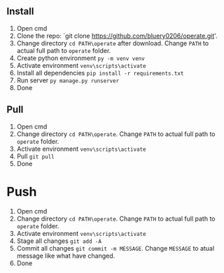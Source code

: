 ## Install
1. Open cmd
2. Clone the repo: `git clone https://github.com/bluery0206/operate.git'.
3. Change directory `cd PATH\operate` after download. Change `PATH` to actual full path to `operate` folder.
4. Create python environment `py -m venv venv`
5. Activate environment `venv\scripts\activate`
6. Install all dependencies `pip install -r requirements.txt`
7. Run server `py manage.py runserver`
8. Done

## Pull
1. Open cmd
2. Change directory `cd PATH\operate`. Change `PATH` to actual full path to `operate` folder.
3. Activate environment `venv\scripts\activate`
4. Pull `git pull`
5. Done

# Push
1. Open cmd
2. Change directory `cd PATH\operate`. Change `PATH` to actual full path to `operate` folder.
3. Activate environment `venv\scripts\activate`
4. Stage all changes `git add -A`
5. Commit all changes `git commit -m MESSAGE`. Change `MESSAGE` to atual message like what have changed.
6. Done
